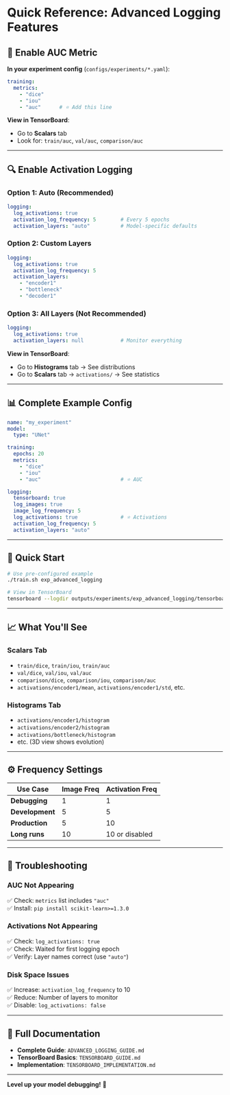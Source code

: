 # Quick Reference: Advanced Logging Features

## 🎯 Enable AUC Metric

**In your experiment config** (`configs/experiments/*.yaml`):

```yaml
training:
  metrics:
    - "dice"
    - "iou"
    - "auc"      # ⭐ Add this line
```

**View in TensorBoard**:
- Go to **Scalars** tab
- Look for: `train/auc`, `val/auc`, `comparison/auc`

---

## 🔍 Enable Activation Logging

### Option 1: Auto (Recommended)

```yaml
logging:
  log_activations: true
  activation_log_frequency: 5        # Every 5 epochs
  activation_layers: "auto"          # Model-specific defaults
```

### Option 2: Custom Layers

```yaml
logging:
  log_activations: true
  activation_log_frequency: 5
  activation_layers:
    - "encoder1"
    - "bottleneck"
    - "decoder1"
```

### Option 3: All Layers (Not Recommended)

```yaml
logging:
  log_activations: true
  activation_layers: null            # Monitor everything
```

**View in TensorBoard**:
- Go to **Histograms** tab → See distributions
- Go to **Scalars** tab → `activations/` → See statistics

---

## 📊 Complete Example Config

```yaml
name: "my_experiment"
model:
  type: "UNet"

training:
  epochs: 20
  metrics:
    - "dice"
    - "iou"
    - "auc"                          # ⭐ AUC

logging:
  tensorboard: true
  log_images: true
  image_log_frequency: 5
  log_activations: true              # ⭐ Activations
  activation_log_frequency: 5
  activation_layers: "auto"
```

---

## 🚀 Quick Start

```bash
# Use pre-configured example
./train.sh exp_advanced_logging

# View in TensorBoard
tensorboard --logdir outputs/experiments/exp_advanced_logging/tensorboard
```

---

## 📈 What You'll See

### Scalars Tab
- `train/dice`, `train/iou`, `train/auc`
- `val/dice`, `val/iou`, `val/auc`
- `comparison/dice`, `comparison/iou`, `comparison/auc`
- `activations/encoder1/mean`, `activations/encoder1/std`, etc.

### Histograms Tab
- `activations/encoder1/histogram`
- `activations/encoder2/histogram`
- `activations/bottleneck/histogram`
- etc. (3D view shows evolution)

---

## ⚙️ Frequency Settings

| Use Case | Image Freq | Activation Freq |
|----------|------------|-----------------|
| **Debugging** | 1 | 1 |
| **Development** | 5 | 5 |
| **Production** | 5 | 10 |
| **Long runs** | 10 | 10 or disabled |

---

## 🔧 Troubleshooting

### AUC Not Appearing
✅ Check: `metrics` list includes `"auc"`  
✅ Install: `pip install scikit-learn>=1.3.0`

### Activations Not Appearing
✅ Check: `log_activations: true`  
✅ Check: Waited for first logging epoch  
✅ Verify: Layer names correct (use `"auto"`)

### Disk Space Issues
✅ Increase: `activation_log_frequency` to 10  
✅ Reduce: Number of layers to monitor  
✅ Disable: `log_activations: false`

---

## 📖 Full Documentation

- **Complete Guide**: `ADVANCED_LOGGING_GUIDE.md`
- **TensorBoard Basics**: `TENSORBOARD_GUIDE.md`
- **Implementation**: `TENSORBOARD_IMPLEMENTATION.md`

---

**Level up your model debugging!** 🎉

